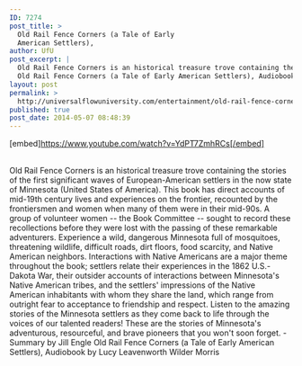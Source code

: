 ```yaml
---
ID: 7274
post_title: >
  Old Rail Fence Corners (a Tale of Early
  American Settlers),
author: UfU
post_excerpt: |
  Old Rail Fence Corners is an historical treasure trove containing the stories of the first significant waves of European-American settlers in the now state of Minnesota (United States of America). This book has direct accounts of mid-19th century lives and experiences on the frontier, recounted by the frontiersmen and women when many of them were in their mid-90s. A group of volunteer women -- the Book Committee -- sought to record these recollections before they were lost with the passing of these remarkable adventurers. Experience a wild, dangerous Minnesota full of mosquitoes, threatening wildlife, difficult roads, dirt floors, food scarcity, and Native American neighbors. Interactions with Native Americans are a major theme throughout the book; settlers relate their experiences in the 1862 U.S.-Dakota War, their outsider accounts of interactions between Minnesota's Native American tribes, and the settlers' impressions of the Native American inhabitants with whom they share the land, which range from outright fear to acceptance to friendship and respect. Listen to the amazing stories of the Minnesota settlers as they come back to life through the voices of our talented readers! These are the stories of Minnesota's adventurous, resourceful, and brave pioneers that you won't soon forget. - Summary by Jill Engle
  Old Rail Fence Corners (a Tale of Early American Settlers), Audiobook by Lucy Leavenworth Wilder Morris
layout: post
permalink: >
  http://universalflowuniversity.com/entertainment/old-rail-fence-corners-a-tale-of-early-american-settlers/
published: true
post_date: 2014-05-07 08:48:39
---
```

[embed]https://www.youtube.com/watch?v=YdPT7ZmhRCs[/embed]</br></br>
<p>Old Rail Fence Corners is an historical treasure trove containing the stories of the first significant waves of European-American settlers in the now state of Minnesota (United States of America). This book has direct accounts of mid-19th century lives and experiences on the frontier, recounted by the frontiersmen and women when many of them were in their mid-90s. A group of volunteer women -- the Book Committee -- sought to record these recollections before they were lost with the passing of these remarkable adventurers. Experience a wild, dangerous Minnesota full of mosquitoes, threatening wildlife, difficult roads, dirt floors, food scarcity, and Native American neighbors. Interactions with Native Americans are a major theme throughout the book; settlers relate their experiences in the 1862 U.S.-Dakota War, their outsider accounts of interactions between Minnesota's Native American tribes, and the settlers' impressions of the Native American inhabitants with whom they share the land, which range from outright fear to acceptance to friendship and respect. Listen to the amazing stories of the Minnesota settlers as they come back to life through the voices of our talented readers! These are the stories of Minnesota's adventurous, resourceful, and brave pioneers that you won't soon forget. - Summary by Jill Engle
Old Rail Fence Corners (a Tale of Early American Settlers), Audiobook by Lucy Leavenworth Wilder Morris</p>